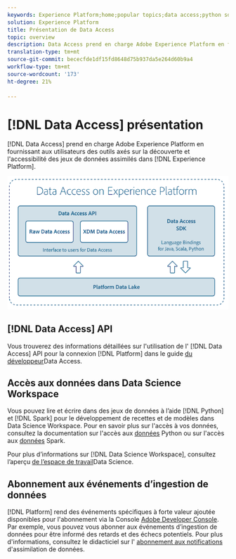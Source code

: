 ```yaml
---
keywords: Experience Platform;home;popular topics;data access;python sdk;spark sdk;data access api
solution: Experience Platform
title: Présentation de Data Access
topic: overview
description: Data Access prend en charge Adobe Experience Platform en fournissant aux utilisateurs des outils axés sur la découverte et l'accessibilité des jeux de données assimilés dans l'Experience Platform.
translation-type: tm+mt
source-git-commit: bececfde1df15fd8648d75b937da5e264d60b9a4
workflow-type: tm+mt
source-wordcount: '173'
ht-degree: 21%

---
```



# [!DNL Data Access] présentation

[!DNL Data Access] prend en charge Adobe Experience Platform en fournissant aux utilisateurs des outils axés sur la découverte et l&#39;accessibilité des jeux de données assimilés dans [!DNL Experience Platform].

![Data Access sur Experience Platform](images/Data_Access_Experience_Platform.png)

## [!DNL Data Access] API

Vous trouverez des informations détaillées sur l&#39;utilisation de l&#39; [!DNL Data Access] API pour la connexion [!DNL Platform] dans le guide [du développeur](api.md)Data Access.

## Accès aux données dans Data Science Workspace

Vous pouvez lire et écrire dans des jeux de données à l’aide [!DNL Python] et [!DNL Spark] pour le développement de recettes et de modèles dans Data Science Workspace. Pour en savoir plus sur l&#39;accès à vos données, consultez la documentation sur l&#39;accès aux [données](../data-science-workspace/authoring/python.md) Python ou sur l&#39;accès aux [données](../data-science-workspace/authoring/spark.md) Spark.

Pour plus d’informations sur [!DNL Data Science Workspace], consultez l’aperçu [de l’espace de travail](../data-science-workspace/home.md)Data Science.

## Abonnement aux événements d’ingestion de données

[!DNL Platform] rend des événements spécifiques à forte valeur ajoutée disponibles pour l&#39;abonnement via la Console [Adobe Developer Console](https://www.adobe.com/go/devs_console_ui_fr). Par exemple, vous pouvez vous abonner aux événements d’ingestion de données pour être informé des retards et des échecs potentiels. Pour plus d&#39;informations, consultez le didacticiel sur l&#39; [abonnement aux notifications](../ingestion/quality/subscribe-events.md) d&#39;assimilation de données.